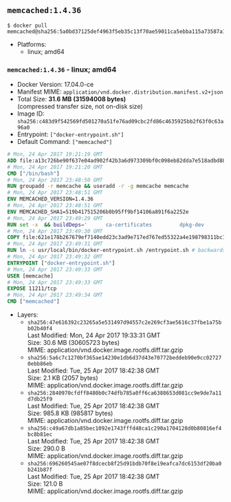 ## `memcached:1.4.36`

```console
$ docker pull memcached@sha256:5a0bd37125def4963f5eb35c13f70ae59011ca5ebba115a73587a123de26c022
```

-	Platforms:
	-	linux; amd64

### `memcached:1.4.36` - linux; amd64

-	Docker Version: 17.04.0-ce
-	Manifest MIME: `application/vnd.docker.distribution.manifest.v2+json`
-	Total Size: **31.6 MB (31594008 bytes)**  
	(compressed transfer size, not on-disk size)
-	Image ID: `sha256:c483d9f542569fd501270a51fe76ad09cbc2fd86c4635925bb2f63f0c63a96a0`
-	Entrypoint: `["docker-entrypoint.sh"]`
-	Default Command: `["memcached"]`

```dockerfile
# Mon, 24 Apr 2017 19:21:19 GMT
ADD file:a13c726be90f637e04ad902f42b3a6d973309bf0c098eb82dda7e518adbd8833 in / 
# Mon, 24 Apr 2017 19:21:20 GMT
CMD ["/bin/bash"]
# Mon, 24 Apr 2017 23:48:50 GMT
RUN groupadd -r memcache && useradd -r -g memcache memcache
# Mon, 24 Apr 2017 23:48:51 GMT
ENV MEMCACHED_VERSION=1.4.36
# Mon, 24 Apr 2017 23:48:51 GMT
ENV MEMCACHED_SHA1=519b417515206b0b95ff9bf14106a891f6a2252e
# Mon, 24 Apr 2017 23:49:29 GMT
RUN set -x 	&& buildDeps=' 		ca-certificates 		dpkg-dev 		gcc 		libc6-dev 		libevent-dev 		libsasl2-dev 		make 		perl 		wget 	' 	&& apt-get update && apt-get install -y $buildDeps --no-install-recommends 	&& rm -rf /var/lib/apt/lists/* 	&& wget -O memcached.tar.gz "https://memcached.org/files/memcached-$MEMCACHED_VERSION.tar.gz" 	&& echo "$MEMCACHED_SHA1  memcached.tar.gz" | sha1sum -c - 	&& mkdir -p /usr/src/memcached 	&& tar -xzf memcached.tar.gz -C /usr/src/memcached --strip-components=1 	&& rm memcached.tar.gz 	&& cd /usr/src/memcached 	&& ./configure 		--build="$(dpkg-architecture --query DEB_BUILD_GNU_TYPE)" 		--enable-sasl 	&& make -j "$(nproc)" 	&& make install 	&& cd / && rm -rf /usr/src/memcached 	&& apt-mark manual 		libevent-2.0-5 		libsasl2-2 	&& apt-get purge -y --auto-remove $buildDeps 	&& memcached -V
# Mon, 24 Apr 2017 23:49:30 GMT
COPY file:621e178b267679ef7140edd23c3ad9e717ed767ed55322a4e198798311bc1d36 in /usr/local/bin/ 
# Mon, 24 Apr 2017 23:49:31 GMT
RUN ln -s usr/local/bin/docker-entrypoint.sh /entrypoint.sh # backwards compat
# Mon, 24 Apr 2017 23:49:32 GMT
ENTRYPOINT ["docker-entrypoint.sh"]
# Mon, 24 Apr 2017 23:49:33 GMT
USER [memcache]
# Mon, 24 Apr 2017 23:49:33 GMT
EXPOSE 11211/tcp
# Mon, 24 Apr 2017 23:49:34 GMT
CMD ["memcached"]
```

-	Layers:
	-	`sha256:47e616392c23265a5e531497d94557c2e269cf3ae5616c37fbe1a75bb02b40f4`  
		Last Modified: Mon, 24 Apr 2017 19:33:31 GMT  
		Size: 30.6 MB (30605723 bytes)  
		MIME: application/vnd.docker.image.rootfs.diff.tar.gzip
	-	`sha256:5a6c7c1270bf365ae14230e1db6d37d43e70772beddeb90e9cc027270ebb86eb`  
		Last Modified: Tue, 25 Apr 2017 18:42:38 GMT  
		Size: 2.1 KB (2057 bytes)  
		MIME: application/vnd.docker.image.rootfs.diff.tar.gzip
	-	`sha256:2840970cfdff8480b0c74dfb785a0ff6ca6388653d081cc9e9de7a11d7db25f9`  
		Last Modified: Tue, 25 Apr 2017 18:42:38 GMT  
		Size: 985.8 KB (985817 bytes)  
		MIME: application/vnd.docker.image.rootfs.diff.tar.gzip
	-	`sha256:c49a67db1a85bec1092e1743fffd48ca1c290a1704128d0b80816ef4bc8b81ec`  
		Last Modified: Tue, 25 Apr 2017 18:42:38 GMT  
		Size: 290.0 B  
		MIME: application/vnd.docker.image.rootfs.diff.tar.gzip
	-	`sha256:696260545ae07f8dcecb8f25d91bdb70f8e19eafca7dc6153df20ba0b241b87f`  
		Last Modified: Tue, 25 Apr 2017 18:42:38 GMT  
		Size: 121.0 B  
		MIME: application/vnd.docker.image.rootfs.diff.tar.gzip
